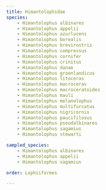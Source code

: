 ```yaml
---
title: Himantolophidae
species:
    - Himantolophus albinares
    - Himantolophus appelii
    - Himantolophus azurlucens
    - Himantolophus borealis
    - Himantolophus brevirostris
    - Himantolophus compressus
    - Himantolophus cornifer
    - Himantolophus crinitus
    - Himantolophus danae
    - Himantolophus groenlandicus
    - Himantolophus litoceras
    - Himantolophus macroceras
    - Himantolophus macroceratoides
    - Himantolophus mauli
    - Himantolophus melanolophus
    - Himantolophus multifurcatus
    - Himantolophus nigricornis
    - Himantolophus paucifilosus
    - Himantolophus pseudalbinares
    - Himantolophus sagamius
    - Himantolophus stewarti

sampled_species:
    - Himantolophus albinares
    - Himantolophus appelii
    - Himantolophus sagamius

order: Lophiiformes

---
```

